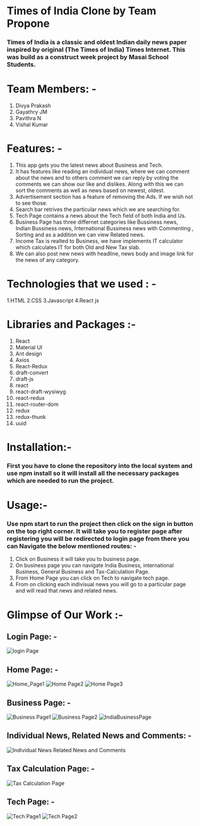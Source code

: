 # Times of India Clone by Team Propone

### Times of India is a classic and oldest Indian daily news paper inspired by original (The Times of India) Times Internet. This was build as a construct week        project by Masai School Students.

# Team Members: -
  1. Divya Prakash
  2. Gayathry JM
  3. Pavithra N
  4. Vishal Kumar

# Features: -
  1. This app gets you the latest news about Business and Tech.
  2. It has features like reading an individual news, where we can comment about the news and to others comment we can reply by voting the comments we can show        our like and dislikes. Along with this we can sort the comments as well as news based on newest, oldest.
  3. Advertisement section has a feature of removing the Ads. If we wish not to see those.
  4. Search bar retrives the particular news which we are searching for.
  5. Tech Page contains a news about the Tech field of both India and Us.
  6. Business Page has three differnet categories like Bussiness news, Indian Bussiness news, International Bussiness news with Commenting , Sorting and as a          addition we can view Related news.
  7. Income Tax is realted to Business, we have implements IT calculator which calculates IT for both Old and New Tax slab.
  8. We can also post new news with headline, news body and image link for the news of any category.

# Technologies that we used : -
  1.HTML
  2.CSS
  3.Javascript
  4.React js

# Libraries and Packages :-
  1. React
  2. Material UI
  3. Ant design
  4. Axios
  5. React-Redux
  6. draft-convert
  7. draft-js
  8. react
  9. react-draft-wysiwyg
  10. react-redux
  11. react-router-dom
  12. redux
  13. redux-thunk
  14. uuid


# Installation:-
### First you have to clone the repository into the local system and use npm install so it will install all the necessary packages which are needed to run the project.

# Usage:-
### Use npm start to run the project then click on the sign in button on the top right corner. It will take you to register page after registering you will be        redirected to login page from there you can Navigate the below mentioned routes: -
  1.  Click on Business it will take you to  business page.
  2.  On business page you can navigate India Business, international Business, General Business and Tax-Calculation Page.
  3. From Home Page you can click on Tech to navigate tech page.
  4. From on clicking each indivisual news you will go to a particular page and will read that news and related news.

# Glimpse of Our Work :-

## Login Page: -
![login Page](https://github.com/Vishal643/propane/blob/main/public/assets/LoginPage.png)

## Home Page: -
![Home_Page1](https://github.com/Vishal643/propane/blob/main/public/assets/HomePage1.png)
![Home Page2](https://github.com/Vishal643/propane/blob/main/public/assets/HomePage2.png)
![Home Page3](https://github.com/Vishal643/propane/blob/main/public/assets/HomePage3.png)

## Business Page: - 
![Business Page1](https://github.com/Vishal643/propane/blob/main/public/assets/BusinessPage1.png)
![Business Page2](https://github.com/Vishal643/propane/blob/main/public/assets/BusinessPage2.png)
![IndiaBusinessPage](https://github.com/Vishal643/propane/blob/main/public/assets/IndiaBusinessPage.png)

## Individual News, Related News and Comments: - 
![Individual News Related News and Comments](https://github.com/Vishal643/propane/blob/main/public/assets/IndivisulaNewsAndComment.png)

## Tax Calculation Page: - 
![Tax Calculation Page](https://github.com/Vishal643/propane/blob/main/public/assets/Tax-Calculationpage.png) 

## Tech Page: - 
![Tech Page1](https://github.com/Vishal643/propane/blob/main/public/assets/TachPage1.png)
![Tech Page2](https://github.com/Vishal643/propane/blob/main/public/assets/TechPage2.png)
